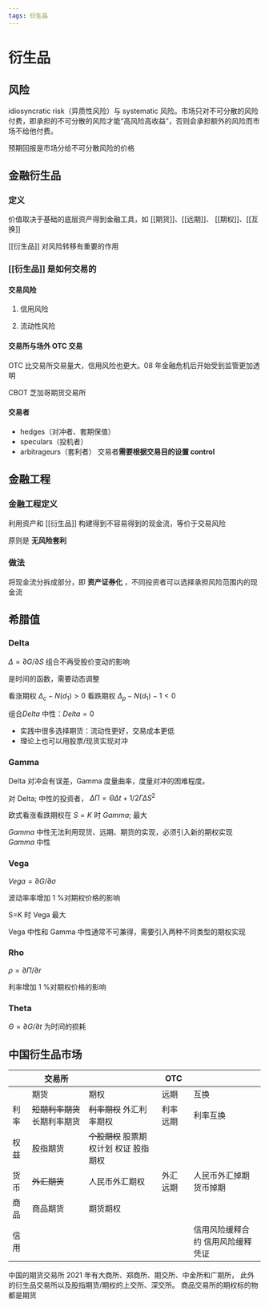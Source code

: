 ```yaml
---
tags: 衍生品
---
```

# 衍生品

## 风险

idiosyncratic risk（异质性风险）与 systematic 风险。市场只对不可分散的风险付费，即承担的不可分散的风险才能“高风险高收益”，否则会承担额外的风险而市场不给他付费。

预期回报是市场分给不可分散风险的价格

## 金融衍生品

### 定义

价值取决于基础的底层资产得到金融工具，如 [[期货]]、[[远期]]、 [[期权]]、[[互换]]

[[衍生品]] 对风险转移有重要的作用

### [[衍生品]] 是如何交易的

#### 交易风险

1. 信用风险

2. 流动性风险

#### 交易所与场外 OTC 交易

OTC 比交易所交易量大，信用风险也更大。08 年金融危机后开始受到监管更加透明

CBOT 芝加哥期货交易所

#### 交易者

- hedges（对冲者、套期保值）
- speculars（投机者）
- arbitrageurs（套利者）
交易者**需要根据交易目的设置 control**

## 金融工程

### 金融工程定义

利用资产和 [[衍生品]] 构建得到不容易得到的现金流，等价于交易风险

原则是 **无风险套利**

### 做法

将现金流分拆成部分，即 **资产证券化** ，不同投资者可以选择承担风险范围内的现金流

## 希腊值

### Delta

$\Delta = \partial G/ \partial S$ 组合不再受股价变动的影响

是时间的函数，需要动态调整

看涨期权 $\Delta_c-N(d_1)>0$ 看跌期权 $\Delta_p-N(d_1)-1<0$

组合$Delta$ 中性：$Delta=0$

- 实践中很多选择期货：流动性更好，交易成本更低
- 理论上也可以用股票/现货实现对冲

### Gamma

Delta 对冲会有误差，Gamma 度量曲率，度量对冲的困难程度。

对 Delta; 中性的投资者， $\Delta \Pi = \Theta \Delta t + 1/2\Gamma\Delta S^2$

欧式看涨看跌期权在 $S=K$ 时 $Gamma$; 最大

$Gamma$ 中性无法利用现货、远期、期货的实现，必须引入新的期权实现 $Gamma$ 中性

### Vega

$Vega = \partial G/ \partial \sigma$

波动率率增加 1 %对期权价格的影响

S=K 时 Vega 最大

Vega 中性和 Gamma 中性通常不可兼得，需要引入两种不同类型的期权实现

### Rho

$\rho = \partial \Pi/\partial r$

利率增加 1 %对期权价格的影响

### Theta

$\Theta = \partial G/ \partial t$ 为时间的损耗

## 中国衍生品市场

|      | 交易所                        |                                         | OTC      |                                   |
| ---- | ----------------------------- | --------------------------------------- | -------- | --------------------------------- |
|      | 期货                          | 期权                                    | 远期     | 互换                              |
| 利率 | ~~短期利率期货~~ 长期利率期货 | ~~利率期权~~ 外汇利率期权               | 利率远期 | 利率互换                          |
| 权益 | 股指期货                      | ~~个股期权~~ 股票期权计划 权证 股指期权 |          |                                   |
| 货币 | ~~外汇期货~~                  | 人民币外汇期权                          | 外汇远期 | 人民币外汇掉期 货币掉期           |
| 商品 | 商品期货                      | 期货期权                                |          |                                   |
| 信用 |                               |                                         |          | 信用风险缓释合约 信用风险缓释凭证 |

中国的期货交易所 2021 年有大商所、郑商所、期交所、中金所和广期所， 此外的衍生品交易所以及股指期货/期权的上交所、深交所。 商品交易所的期权标的物都是期货
